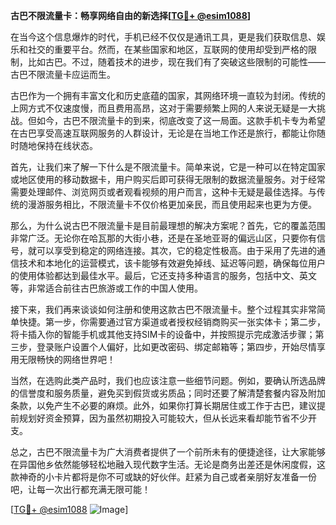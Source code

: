 **古巴不限流量卡：畅享网络自由的新选择[[TG💪+ @esim1088](https://t.me/s/esim1088)]**

在当今这个信息爆炸的时代，手机已经不仅仅是通讯工具，更是我们获取信息、娱乐和社交的重要平台。然而，在某些国家和地区，互联网的使用却受到严格的限制，比如古巴。不过，随着技术的进步，现在我们有了突破这些限制的可能性——古巴不限流量卡应运而生。

古巴作为一个拥有丰富文化和历史底蕴的国家，其网络环境一直较为封闭。传统的上网方式不仅速度慢，而且费用高昂，这对于需要频繁上网的人来说无疑是一大挑战。但如今，古巴不限流量卡的到来，彻底改变了这一局面。这款手机卡专为希望在古巴享受高速互联网服务的人群设计，无论是在当地工作还是旅行，都能让你随时随地保持在线状态。

首先，让我们来了解一下什么是不限流量卡。简单来说，它是一种可以在特定国家或地区使用的移动数据卡，用户购买后即可获得无限制的数据流量服务。对于经常需要处理邮件、浏览网页或者观看视频的用户而言，这种卡无疑是最佳选择。与传统的漫游服务相比，不限流量卡不仅价格更加亲民，而且使用起来也更为方便。

那么，为什么说古巴不限流量卡是目前最理想的解决方案呢？首先，它的覆盖范围非常广泛。无论你在哈瓦那的大街小巷，还是在圣地亚哥的偏远山区，只要你有信号，就可以享受到稳定的网络连接。其次，它的稳定性极高。由于采用了先进的通信技术和本地化的运营模式，该卡能够有效避免掉线、延迟等问题，确保每位用户的使用体验都达到最佳水平。最后，它还支持多种语言的服务，包括中文、英文等，非常适合前往古巴旅游或工作的中国人使用。

接下来，我们再来谈谈如何注册和使用这款古巴不限流量卡。整个过程其实非常简单快捷。第一步，你需要通过官方渠道或者授权经销商购买一张实体卡；第二步，将卡插入你的智能手机或其他支持SIM卡的设备中，并按照提示完成激活步骤；第三步，登录账户设置个人偏好，比如更改密码、绑定邮箱等；第四步，开始尽情享用无限畅快的网络世界吧！

当然，在选购此类产品时，我们也应该注意一些细节问题。例如，要确认所选品牌的信誉度和服务质量，避免买到假货或劣质品；同时还要了解清楚套餐内容及附加条款，以免产生不必要的麻烦。此外，如果你打算长期居住或工作于古巴，建议提前规划好资金预算，因为虽然初期投入可能较大，但从长远来看却能节省不少开支。

总之，古巴不限流量卡为广大消费者提供了一个前所未有的便捷途径，让大家能够在异国他乡依然能够轻松地融入现代数字生活。无论是商务出差还是休闲度假，这款神奇的小卡片都将是你不可或缺的好伙伴。赶紧为自己或者亲朋好友准备一份吧，让每一次出行都充满无限可能！

[[TG💪+ @esim1088](https://t.me/s/esim1088) ![Image](https://i.postimg.cc/4NQfJmqS/Snipaste-2025-05-13-00-14-12.png)]
